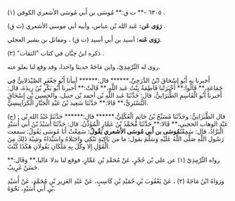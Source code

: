 ٦٣٠٥ -** ت ق:** مُوسَى بن أَبي مُوسَى الأشعري الكوفي (١) .

**رَوَى عَن:** عَبد الله بْن عباس، وأبيه أبي موسى الأشعري (ت ق) .

**رَوَى عَنه:** أسيد بن أَبي أسيد (ت ق) ، ومقاتل بن بشير العجلي.

ذكره ابنُ حِبَّان في كتاب "الثقات" (٢) .

روى له التِّرْمِذِيّ، وابن مَاجَهْ حديثا واحدا، وقد وقع لنا بعلو عنه.

أَخبرنا بِهِ أَبُو إِسْحَاقَ ابْنُ الدَّرَجِيِّ،****** قال:****** أنبأنا أَبُو جَعْفَرٍ الصَّيْدَلانِيُّ فِي جَمَاعَةٍ،** قَالُوا:** أَخْبَرَتْنا فَاطِمَةُ بِنْتُ عَبد اللَّهِ،** قَالَتْ:** أَخبرنا أَبُو بَكْرِ بْنُ رِيذَةَ، قال: أَخبرنا أَبُو الْقَاسِمِ الطَّبَرَانِيُّ، قال: حَدَّثَنَا عَبد اللَّهِ بْن أحمد بْن حنبل، والحسين بْن إِسْحَاقَ التُّسْتَرِيُّ،** قَالا:** حَدَّثَنَا سَعِيد بْنُ عَبْدِ الْجَبَّارِ الْكَرَابِيسِيُّ.

(ح) : قال الطَّبَرَانِيُّ: وحَدَّثَنَا مُسَبِّحُ بْنُ حَاتِمٍ الْعُكْلِيُّ،****** قال:****** حَدَّثَنَا عَبْدُ الله بْن عَبْد الوهاب الحجبي،** قَالا:** حَدَّثَنَا مُحَمَّدُ بْنُ عَمَّارٍ الْمُؤَذِّنُ، قال: حَدَّثَنَا أُسَيْدُ بْنُ أَبي أُسَيْدٍ الْبَرَّادُ، قال: سَمِعْتُ**مُوسَى بن أَبي مُوسَى الأشعري يَقُولُ:** سَمِعْتُ أَبَا مُوسَى يَقُولُ: سمعت رَسُول اللَّهِ صَلَّى اللَّهُ عَلَيْهِ وَسَلَّمَ يقول: ما من بَاكِيَةٍ تَبْكِي واجَبَلاهُ واسَيِّدَاهُ وشِبْهَ ذَلِكَ مِنَ الْقَوْلِ إِلا وكِّلَ بِهِ مَلَكَانِ يَقُولانِ هَكَذَا كُنْتَ.

رواه التِّرْمِذِيّ (١) عن علي بْن حُجْرٍ، عَنْ مُحَمَّدِ بْنِ عَمَّارٍ، فوقع لنا بدلا عاليا،** وَقَال:** حَسَنٌ غَرِيبٌ.

ورَوَاهُ ابْنُ مَاجَهْ (٢) ، عَنْ يَعْقُوبَ بْنِ حُمَيْدِ بْنِ كَاسِبٍ، عَنْ عَبْدِ العَزِيزِ بْنِ مُحَمَّدٍ، عَنْ أُسَيْدِ بْنِ أَبي أُسَيْدٍ، نَحْوَهُ.